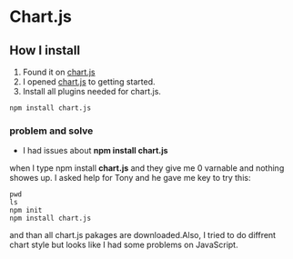 # Chart.js

## How I install 

1. Found it on [chart.js](https://www.chartjs.org/docs/latest/)
2. I opened [chart.js](https://www.chartjs.org/docs/latest/) to getting started.
3. Install all plugins needed for chart.js.

``` 
npm install chart.js
```

### problem and solve

- I had issues about **npm install chart.js**

when I type npm install **chart.js** and they give me 0 varnable and nothing showes up. I asked help for Tony and he gave me key to try this: 

```
pwd
ls
npm init 
npm install chart.js
```
 and than all chart.js pakages are downloaded.Also, I tried to do diffrent chart style but looks like I had some problems on JavaScript. 
 







